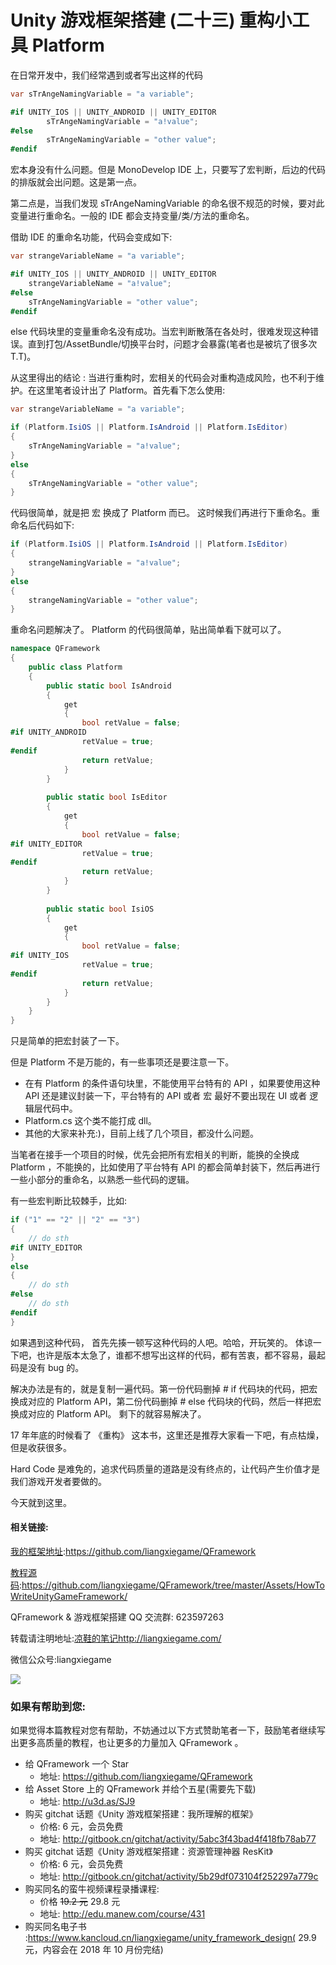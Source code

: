 # Unity 游戏框架搭建 (二十三)  重构小工具 Platform


在日常开发中，我们经常遇到或者写出这样的代码

``` csharp
var sTrAngeNamingVariable = "a variable";

#if UNITY_IOS || UNITY_ANDROID || UNITY_EDITOR
		sTrAngeNamingVariable = "a!value";
#else
		sTrAngeNamingVariable = "other value";
#endif
```
宏本身没有什么问题。但是 MonoDevelop IDE  上，只要写了宏判断，后边的代码的排版就会出问题。这是第一点。

第二点是，当我们发现 sTrAngeNamingVariable 的命名很不规范的时候，要对此变量进行重命名。一般的 IDE 都会支持变量/类/方法的重命名。

借助 IDE 的重命名功能，代码会变成如下:
``` csharp
var strangeVariableName = "a variable";

#if UNITY_IOS || UNITY_ANDROID || UNITY_EDITOR
	strangeVariableName = "a!value";
#else
	sTrAngeNamingVariable = "other value";
#endif
```

else 代码块里的变量重命名没有成功。当宏判断散落在各处时，很难发现这种错误。直到打包/AssetBundle/切换平台时，问题才会暴露(笔者也是被坑了很多次T.T)。

从这里得出的结论 : 当进行重构时，宏相关的代码会对重构造成风险，也不利于维护。在这里笔者设计出了 Platform。首先看下怎么使用:
``` csharp
var strangeVariableName = "a variable";

if (Platform.IsiOS || Platform.IsAndroid || Platform.IsEditor)
{
	sTrAngeNamingVariable = "a!value";
}
else
{
	sTrAngeNamingVariable = "other value";
}
```
代码很简单，就是把 宏 换成了 Platform 而已。
这时候我们再进行下重命名。重命名后代码如下:
``` csharp
if (Platform.IsiOS || Platform.IsAndroid || Platform.IsEditor)
{
	strangeNamingVariable = "a!value";
}
else
{
	strangeNamingVariable = "other value";
}
```
重命名问题解决了。
Platform 的代码很简单，贴出简单看下就可以了。
``` csharp
namespace QFramework
{
	public class Platform
	{
		public static bool IsAndroid
		{
			get
			{
				bool retValue = false;
#if UNITY_ANDROID
                retValue = true;    
#endif
				return retValue;
			}
		}
         
		public static bool IsEditor
		{
			get
			{
				bool retValue = false;
#if UNITY_EDITOR
				retValue = true;    
#endif
				return retValue;
			}
		}
        
		public static bool IsiOS
		{
			get
			{
				bool retValue = false;
#if UNITY_IOS
				retValue = true;    
#endif
				return retValue;
			}
		}
	}
}
```

只是简单的把宏封装了一下。

但是  Platform 不是万能的，有一些事项还是要注意一下。

* 在有 Platform 的条件语句块里，不能使用平台特有的  API ，如果要使用这种 API 还是建议封装一下，平台特有的 API 或者 宏 最好不要出现在 UI 或者 逻辑层代码中。
* Platform.cs 这个类不能打成 dll。
* 其他的大家来补充:)，目前上线了几个项目，都没什么问题。

当笔者在接手一个项目的时候，优先会把所有宏相关的判断，能换的全换成  Platform ，不能换的，比如使用了平台特有 API 的都会简单封装下，然后再进行一些小部分的重命名，以熟悉一些代码的逻辑。

有一些宏判断比较棘手，比如:
``` csharp
if ("1" == "2" || "2" == "3")
{
	// do sth
#if UNITY_EDITOR
}
else
{
	// do sth	
#else
	// do sth
#endif
}
```
如果遇到这种代码，
首先先揍一顿写这种代码的人吧。哈哈，开玩笑的。
体谅一下吧，也许是版本太急了，谁都不想写出这样的代码，都有苦衷，都不容易，最起码是没有 bug 的。

解决办法是有的，就是复制一遍代码。第一份代码删掉 # if 代码块的代码，把宏换成对应的  Platform API，第二份代码删掉  # else 代码块的代码，然后一样把宏换成对应的 Platform API。 剩下的就容易解决了。

17 年年底的时候看了 《重构》 这本书，这里还是推荐大家看一下吧，有点枯燥，但是收获很多。

Hard Code 是难免的，追求代码质量的道路是没有终点的，让代码产生价值才是我们游戏开发者要做的。

今天就到这里。

#### 相关链接:

[我的框架地址](https://github.com/liangxiegame/QFramework):https://github.com/liangxiegame/QFramework

[教程源码](https://github.com/liangxiegame/QFramework/tree/master/Assets/HowToWriteUnityGameFramework):https://github.com/liangxiegame/QFramework/tree/master/Assets/HowToWriteUnityGameFramework/

QFramework & 游戏框架搭建 QQ 交流群: 623597263

转载请注明地址:[凉鞋的笔记](http://liangxiegame.com/)http://liangxiegame.com/

微信公众号:liangxiegame

![](http://liangxiegame.com/content/images/2017/06/qrcode_for_gh_32f0f3669ac8_430.jpg)

### 如果有帮助到您:

如果觉得本篇教程对您有帮助，不妨通过以下方式赞助笔者一下，鼓励笔者继续写出更多高质量的教程，也让更多的力量加入 QFramework 。

- 给 QFramework 一个 Star
  - 地址: https://github.com/liangxiegame/QFramework
- 给 Asset Store 上的 QFramework 并给个五星(需要先下载)
  - 地址: http://u3d.as/SJ9
- 购买 gitchat 话题《Unity 游戏框架搭建：我所理解的框架》
  - 价格: 6 元，会员免费
  - 地址:  http://gitbook.cn/gitchat/activity/5abc3f43bad4f418fb78ab77
- 购买 gitchat 话题《Unity 游戏框架搭建：资源管理神器 ResKit》
  - 价格: 6 元，会员免费
  - 地址:  http://gitbook.cn/gitchat/activity/5b29df073104f252297a779c
- 购买同名的蛮牛视频课程录播课程:
  - 价格 ~~19.2 元~~ 29.8 元
  - 地址: http://edu.manew.com/course/431 
- 购买同名电子书 :https://www.kancloud.cn/liangxiegame/unity_framework_design( 29.9 元，内容会在 2018 年 10 月份完结)